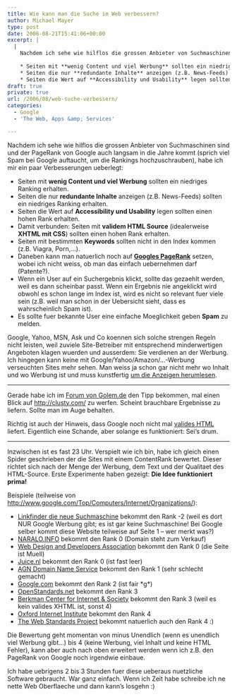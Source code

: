 ```yaml
---
title: Wie kann man die Suche im Web verbessern?
author: Michael Mayer
type: post
date: 2006-08-21T15:41:06+00:00
excerpt: |
  |
    Nachdem ich sehe wie hilflos die grossen Anbieter von Suchmaschinen sind und der PageRank von Google auch langsam in die Jahre kommt (sprich viel Spam bei Google auftaucht, um die Rankings hochzuschrauben), habe ich mir ein paar Verbesserungen ueberlegt:
    
    * Seiten mit **wenig Content und viel Werbung** sollten ein niedriges Ranking erhalten.
    * Seiten die nur **redundante Inhalte** anzeigen (z.B. News-Feeds) sollten ein niedriges Ranking erhalten.
    * Seiten die Wert auf **Accessibility und Usability** legen sollten einen hohen Rank erhalten.
draft: true
private: true
url: /2006/08/web-suche-verbessern/
categories:
  - Google
  - 'The Web, Apps &amp; Services'

---
```

Nachdem ich sehe wie hilflos die grossen Anbieter von Suchmaschinen sind und der PageRank von Google auch langsam in die Jahre kommt (sprich viel Spam bei Google auftaucht, um die Rankings hochzuschrauben), habe ich mir ein paar Verbesserungen ueberlegt:

  * Seiten mit **wenig Content und viel Werbung** sollten ein niedriges Ranking erhalten.
  * Seiten die nur **redundante Inhalte** anzeigen (z.B. News-Feeds) sollten ein niedriges Ranking erhalten.
  * Seiten die Wert auf **Accessibility und Usability** legen sollten einen hohen Rank erhalten.
  * Damit verbunden: Seiten mit **validem HTML Source** (idealerweise **XHTML mit CSS**) sollten einen hohen Rank erhalten.
  * Seiten mit bestimmten **Keywords** sollten nicht in den Index kommen (z.B. Viagra, Porn,&#8230;).
  * Daneben kann man natuerlich noch auf **[Googles PageRank][1]** setzen, wobei ich nicht weiss, ob man das einfach uebernehmen darf (Patente?).
  * Wenn ein User auf ein Suchergebnis klickt, sollte das gezaehlt werden, weil es dann scheinbar passt. Wenn ein Ergebnis nie angeklickt wird obwohl es schon lange im Index ist, wird es nicht so relevant fuer viele sein (z.B. weil man schon in der Uebersicht sieht, dass es wahrscheinlich Spam ist).
  * Es sollte fuer bekannte User eine einfache Moeglichkeit geben **Spam** zu melden.

Google, Yahoo, MSN, Ask und Co koennen sich solche strengen Regeln nicht leisten, weil zuviele Site-Betreiber mit entsprechend minderwertigen Angeboten klagen wuerden und ausserdem: Sie verdienen an der Werbung. Ich hingegen kann keine mit Google/Yahoo/Amazon/&#8230;-Werbung verseuchten Sites mehr sehen. Man weiss ja schon gar nicht mehr wo Inhalt und wo Werbung ist und muss kunstfertig [um die Anzeigen herumlesen][2].

* * *

Gerade habe ich im [Forum von Golem.de][3] den Tipp bekommen, mal einen Blick auf <http://clusty.com/> zu werfen. Scheint brauchbare Ergebnisse zu liefern. Sollte man im Auge behalten.

Richtig ist auch der Hinweis, dass Google noch nicht mal [valides HTML][4] liefert. Eigentlich eine Schande, aber solange es funktioniert: Sei&#8217;s drum.

* * *

Inzwischen ist es fast 23 Uhr. Verspielt wie ich bin, habe ich gleich einen Spider geschrieben der die Sites mit einem ContentRank bewertet. Dieser richtet sich nach der Menge der Werbung, dem Text und der Qualitaet des HTML-Source. Erste Experimente haben gezeigt: **Die Idee funktioniert prima!**

Beispiele (teilweise von <http://www.google.com/Top/Computers/Internet/Organizations/>):

  * [Linkfinder die neue Suchmaschine][5] bekommt den Rank -2 (weil es dort NUR Google Werbung gibt; es ist gar keine Suchmaschine! Bei Google selber kommt diese Website teilweise auf Seite 1 &#8211; wer merkt was?)
  * [NARALO.INFO][6] bekommt den Rank 0 (Domain steht zum Verkauf)
  * [Web Design and Developers Association][7] bekommt den Rank 0 (die Seite ist Muell)
  * [Juice.nl][8] bekommt den Rank 0 (ist fast leer)
  * [AGN Domain Name Service][9] bekommt den Rank 1 (sehr schlecht gemacht)
  * [Google.com][10] bekommt den Rank 2 (ist fair \*g\*)
  * [OpenStandards.net][11] bekommt den Rank 3
  * [Berkman Center for Internet & Society][12] bekommt den Rank 3 (weil es kein valides XHTML ist, sonst 4)
  * [Oxford Internet Institute][13] bekommt den Rank 4
  * [The Web Standards Project][14] bekommt natuerlich auch den Rank 4 :)

Die Bewertung geht momentan von minus Unendlich (wenn es unendlich viel Werbung gibt&#8230;) bis 4 (keine Werbung, viel Inhalt und keine HTML Fehler), kann aber auch nach oben erweitert werden wenn ich z.B. den PageRank von Google noch irgendwie einbaue.

Ich habe uebrigens 2 bis 3 Stunden fuer diese ueberaus nuetzliche Software gebraucht. War ganz einfach. Wenn ich Zeit habe schreibe ich ne nette Web Oberflaeche und dann kann&#8217;s losgehn :)

 [1]: http://de.wikipedia.org/wiki/Pagerank
 [2]: http://www.shmula.com/31/my-interview-job-offer-from-google
 [3]: http://forum.golem.de/read.php?12752,705886,706256#msg-706256
 [4]: http://www.validome.org/validate/?uri=http://www.google.de/
 [5]: http://www.advertiseman.de/suchmaschine/suche-.htm
 [6]: http://naralo.info/
 [7]: http://www.wdda.org/
 [8]: http://juice.nl/
 [9]: http://www.adns.net/
 [10]: http://www.google.com/
 [11]: http://www.openstandards.net/viewOSnet3C.jsp
 [12]: http://cyber.law.harvard.edu/home/
 [13]: http://www.oii.ox.ac.uk/
 [14]: http://www.webstandards.org/